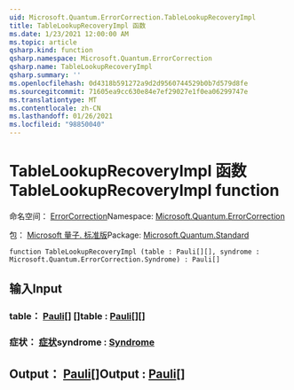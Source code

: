 ```yaml
---
uid: Microsoft.Quantum.ErrorCorrection.TableLookupRecoveryImpl
title: TableLookupRecoveryImpl 函数
ms.date: 1/23/2021 12:00:00 AM
ms.topic: article
qsharp.kind: function
qsharp.namespace: Microsoft.Quantum.ErrorCorrection
qsharp.name: TableLookupRecoveryImpl
qsharp.summary: ''
ms.openlocfilehash: 0d4318b591272a9d2d9560744529b0b7d579d8fe
ms.sourcegitcommit: 71605ea9cc630e84e7ef29027e1f0ea06299747e
ms.translationtype: MT
ms.contentlocale: zh-CN
ms.lasthandoff: 01/26/2021
ms.locfileid: "98850040"
---
```

# <a name="tablelookuprecoveryimpl-function"></a><span data-ttu-id="2469a-102">TableLookupRecoveryImpl 函数</span><span class="sxs-lookup"><span data-stu-id="2469a-102">TableLookupRecoveryImpl function</span></span>

<span data-ttu-id="2469a-103">命名空间： [ErrorCorrection](xref:Microsoft.Quantum.ErrorCorrection)</span><span class="sxs-lookup"><span data-stu-id="2469a-103">Namespace: [Microsoft.Quantum.ErrorCorrection](xref:Microsoft.Quantum.ErrorCorrection)</span></span>

<span data-ttu-id="2469a-104">包： [Microsoft 量子. 标准版](https://nuget.org/packages/Microsoft.Quantum.Standard)</span><span class="sxs-lookup"><span data-stu-id="2469a-104">Package: [Microsoft.Quantum.Standard](https://nuget.org/packages/Microsoft.Quantum.Standard)</span></span>




```qsharp
function TableLookupRecoveryImpl (table : Pauli[][], syndrome : Microsoft.Quantum.ErrorCorrection.Syndrome) : Pauli[]
```


## <a name="input"></a><span data-ttu-id="2469a-105">输入</span><span class="sxs-lookup"><span data-stu-id="2469a-105">Input</span></span>

### <a name="table--pauli"></a><span data-ttu-id="2469a-106">table： [Pauli](xref:microsoft.quantum.lang-ref.pauli)[] []</span><span class="sxs-lookup"><span data-stu-id="2469a-106">table : [Pauli](xref:microsoft.quantum.lang-ref.pauli)[][]</span></span>




### <a name="syndrome--syndrome"></a><span data-ttu-id="2469a-107">症状： [症状](xref:Microsoft.Quantum.ErrorCorrection.Syndrome)</span><span class="sxs-lookup"><span data-stu-id="2469a-107">syndrome : [Syndrome](xref:Microsoft.Quantum.ErrorCorrection.Syndrome)</span></span>





## <a name="output--pauli"></a><span data-ttu-id="2469a-108">Output： [Pauli](xref:microsoft.quantum.lang-ref.pauli)[]</span><span class="sxs-lookup"><span data-stu-id="2469a-108">Output : [Pauli](xref:microsoft.quantum.lang-ref.pauli)[]</span></span>

